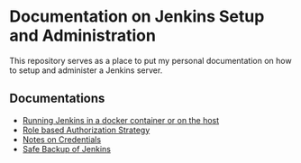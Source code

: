 # Documentation on Jenkins Setup and Administration

This repository serves as a place to put my personal documentation on how to
setup and administer a Jenkins server.


## Documentations

  - [Running Jenkins in a docker container or on the host](doc/JENKINS_IN_SYSTEM_OR_DOCKER.md)
  - [Role based Authorization Strategy](doc/ROLE_BASED_AUTHORIZATION.md)
  - [Notes on Credentials](doc/CREDENTIALS.md)
  - [Safe Backup of Jenkins](doc/BACKUP.md)

